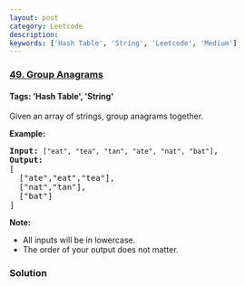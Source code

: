 ```yaml
---
layout: post
category: Leetcode
description: 
keywords: ['Hash Table', 'String', 'Leetcode', 'Medium']
---
```

### [49. Group Anagrams](https://leetcode.com/problems/group-anagrams)

#### Tags: 'Hash Table', 'String'

<div class="content__u3I1 question-content__JfgR"><div><p>Given an array of strings, group anagrams together.</p>
<p><strong>Example:</strong></p>
<pre><strong>Input:</strong> <code>["eat", "tea", "tan", "ate", "nat", "bat"]</code>,
<strong>Output:</strong>
[
  ["ate","eat","tea"],
  ["nat","tan"],
  ["bat"]
]</pre>
<p><strong>Note:</strong></p>
<ul>
<li>All inputs will be in lowercase.</li>
<li>The order of your output does not matter.</li>
</ul>
</div></div>

### Solution
